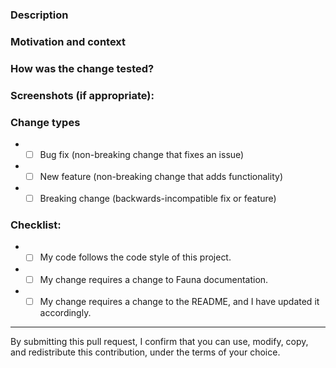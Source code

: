 <!--- Provide a general summary of your changes in the title. -->

### Description
<!--- Describe your changes in detail. -->

### Motivation and context
<!--- Why is this change required? What problem does it solve? -->
<!--- If it fixes an open GitHub or Jira issue, link to the issue. -->

### How was the change tested?
<!--- Describe how you tested your changes. -->
<!--- Include details of your testing environment, tests you ran to -->
<!--- see how your change affects other areas of the code, etc. -->

### Screenshots (if appropriate):

### Change types
<!--- What types of changes does your code introduce? Put an `x` in any boxes that apply: -->
* - [ ] Bug fix (non-breaking change that fixes an issue)
* - [ ] New feature (non-breaking change that adds functionality)
* - [ ] Breaking change (backwards-incompatible fix or feature)

### Checklist:
<!--- Review the following points. Put an `x` in any boxes that apply. -->
<!--- If you're unsure, don't hesitate to ask. We're here to help! -->
* - [ ] My code follows the code style of this project.
* - [ ] My change requires a change to Fauna documentation.
* - [ ] My change requires a change to the README, and I have updated it accordingly.

----
By submitting this pull request, I confirm that you can use, modify, copy, and redistribute this contribution, under the terms of your choice.